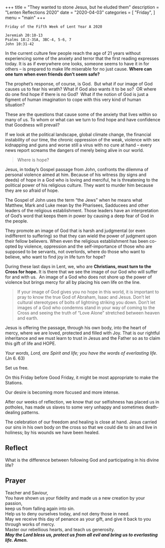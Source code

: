+++
title = "They wanted to stone Jesus, but he eluded them"
description = "Lenten Reflections 2020"
date = "2020-04-03"
categories = [
    "Friday",
]
menu = "main"
+++

```
Friday of the Fifth Week of Lent Year A 2020

Jeremiah 20:10-13
Psalms 18:2-3SA, 3BC-4, 5-6, 7
John 10:31-42
```

In the current culture few people reach the age of 21 years without experiencing some of the anxiety and terror that the first reading expresses today. It is as if everywhere one looks, someone seems to have it in for others – is prepared to make life miserable for no just cause. **Where can one turn when even friends don’t seem safe?** 

The prophet’s response, of course, is God.  But what if our image of God causes us to fear his wrath? What if God also wants it to be so?  OR where do one find hope if there is no God?  What if the notion of God is just a figment of human imagination to cope with this very kind of human situation? 

These are the questions that cause some of the anxiety that lives within so many of us. To whom or what can we turn to find hope and have confidence that Goodness will prevail? 

If we look at the political landscape, global climate change, the financial instability of our time, the chronic oppression of the weak, violence with sex kidnapping and guns and worse still a virus with no cure at hand – every news report screams the dangers of merely being alive in our world. 

>Where is hope?

Jesus, in today’s Gospel passage from John, confronts the dilemma of personal violence aimed at him. Because of his witness (by signs and deeds) of hope in a God who is loving and merciful, he is threatening to the political power of his religious culture. They want to murder him because they are so afraid of hope.

The Gospel of John uses the term “the Jews” when he means what Matthew, Mark and Luke mean by the Pharisees, Sadducees and other leaders of the religious establishment. Those leaders have an interpretation of God’s word that keeps them in power by causing a deep fear of God in the people. 

They promote an image of God that is harsh and judgmental (or even indifferent to suffering) so that they can wield the power of judgment upon their fellow believers. When even the religious establishment has been co-opted by violence, oppression and the self-importance of those who are supposed to be servants, not overlords, where do those who want to believe, who want to find joy in life turn for hope?

During these last days in Lent, we, who are **Christians, must turn to the Cross for hope.** It is there that we see the image of our God who will suffer for and with us.  An image of a God who does not shore up the power of violence but brings mercy for all by placing his own life on the line. 
>If your image of God gives you no hope in this world, it is important to pray to know the true God of Abraham, Isaac and Jesus. Don’t let cultural stereotypes of bolts of lightning striking you down. Don’t let images of a God who condemns stand in your way of coming to the Cross and seeing the truth of “Love Alone” stretched between heaven and earth. 

Jesus is offering the passage, through his own body, into the heart of mercy, where we are loved, protected and filled with Joy. That is our rightful inheritance and we must learn to trust in Jesus and the Father so as to claim this gift of life and HOPE.

_Your words, Lord, are Spirit and life; you have the words of everlasting life._ (Jn 6. 63) 

Set us free.  

On this Friday before Good Friday, it might be most appropriate to make the Stations.

Our desire is becoming more focused and more intense.

After our weeks of reflection, we know that our selfishness has placed us in potholes, has made us slaves to some very unhappy and sometimes death-dealing patterns.

The celebration of our freedom and healing is close at hand. Jesus carried our sins in his own body on the cross so that we could die to sin and live in holiness; by his wounds we have been healed.

## Reflect
What is the difference between following God and participating in his divine life?

## Prayer

Teacher and Saviour,  
You have shown us your fidelity and made us a new creation by your passion,   
keep us from falling again into sin.  
Help us to deny ourselves today, and not deny those in need.  
May we receive this day of penance as your gift, and give it back to you through works of mercy.  
Master our rebellious hearts, and teach us generosity.  
**_May the Lord bless us, protect us from all evil and bring us to everlasting life. Amen._**